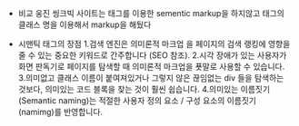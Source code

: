 - 비교
  웅진 씽크빅 사이트는 태그를 이용한 sementic markup을 하지않고 태그의 클래스 명을 이용해서 markup을 해뒀다

- 시맨틱 태그의 장점 1.검색 엔진은 의미론적 마크업 을 페이지의 검색
  랭킹에 영향을 줄 수 있는 중요한 키워드로 간주합니다 (SEO 참조). 2.시각 장애가
  있는 사용자가 화면 판독기로 페이지를 탐색할 때 의미론적 마크업을 푯말로 사용할
  수 있습니다. 3.의미없고 클래스 이름이 붙여져있거나 그렇지 않은 끊임없는 div 들을
  탐색하는 것보다, 의미있는 코드 블록을 찾는 것이 훨씬 쉽습니다. 4.의미있는
  이름짓기(Semantic naming)는 적절한 사용자 정의 요소 / 구성 요소의
  이름짓기(namimg)를 반영합니다.
